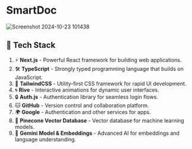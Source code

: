 # SmartDoc

![Screenshot 2024-10-23 101438](https://github.com/user-attachments/assets/9afb2954-aa74-40cb-a970-c4b0fbd3e18a)

## 🚀 Tech Stack

1. ⚡ **Next.js** - Powerful React framework for building web applications.
2. 🛠️ **TypeScript** - Strongly typed programming language that builds on JavaScript.
3. 🎨 **TailwindCSS** - Utility-first CSS framework for rapid UI development.
4. 🌀 **Rive** - Interactive animations for dynamic user interfaces.
5. 🔒 **Auth.js** - Authentication library for seamless login flows.
6. 🐱 **GitHub** - Version control and collaboration platform.
7. 🌍 **Google** - Authentication and other services for apps.
8. 🧠 **Pinecone Vector Database** - Vector database for machine learning models.
9. 🤖 **Gemini Model & Embeddings** - Advanced AI for embeddings and language understanding.
